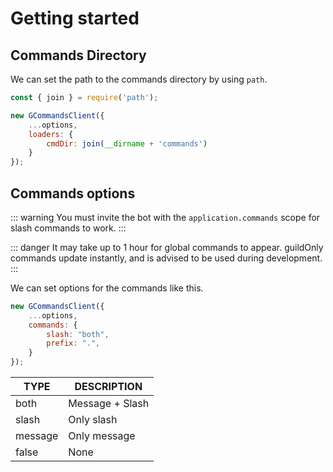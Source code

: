 # Getting started

## Commands Directory

We can set the path to the commands directory by using `path`.

```js
const { join } = require('path');

new GCommandsClient({
    ...options,
    loaders: {
        cmdDir: join(__dirname + 'commands')
    }
});
```

## Commands options

::: warning
You must invite the bot with the `application.commands` scope for slash commands to work.
:::

::: danger
It may take up to 1 hour for global commands to appear. guildOnly commands update instantly, and is advised to be used during development.
:::

We can set options for the commands like this.

```js
new GCommandsClient({
    ...options,
    commands: {
        slash: "both",
        prefix: ".",
    }
});
```

| TYPE  | DESCRIPTION     |
| ----- | --------------- |
| both  | Message + Slash |
| slash  | Only slash      |
| message | Only message    |
| false | None    |
